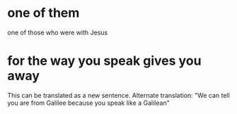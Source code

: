 
# one of them
one of those who were with Jesus

# for the way you speak gives you away
This can be translated as a new sentence. Alternate translation: "We can tell you are from Galilee because you speak like a Galilean"